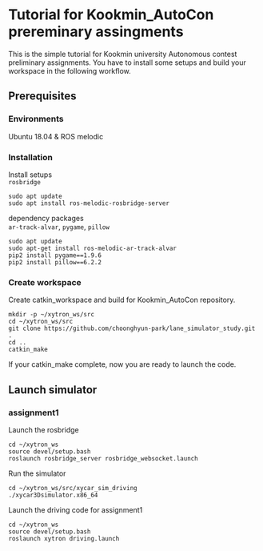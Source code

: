 # Tutorial for Kookmin_AutoCon prereminary assingments
This is the simple tutorial for Kookmin university Autonomous contest preliminary assignments. You have to install some setups and build your workspace in the following workflow.

## Prerequisites
### Environments
Ubuntu 18.04 & ROS melodic

### Installation
Install setups\
`rosbridge`
```Terminal
sudo apt update
sudo apt install ros-melodic-rosbridge-server
```
dependency packages\
`ar-track-alvar`, `pygame`, `pillow`
```terminal
sudo apt update
sudo apt-get install ros-melodic-ar-track-alvar
pip2 install pygame==1.9.6
pip2 install pillow==6.2.2
```

### Create workspace
Create catkin_workspace and build for Kookmin_AutoCon repository.
```Terminal
mkdir -p ~/xytron_ws/src
cd ~/xytron_ws/src
git clone https://github.com/choonghyun-park/lane_simulator_study.git .
cd ..
catkin_make
```
If your catkin_make complete, now you are ready to launch the code.

## Launch simulator
### assignment1
Launch the rosbridge
```terminal
cd ~/xytron_ws
source devel/setup.bash
roslaunch rosbridge_server rosbridge_websocket.launch
```
Run the simulator
```terminal
cd ~/xytron_ws/src/xycar_sim_driving
./xycar3Dsimulator.x86_64
```
Launch the driving code for assignment1
```terminal
cd ~/xytron_ws
source devel/setup.bash
roslaunch xytron driving.launch
```



